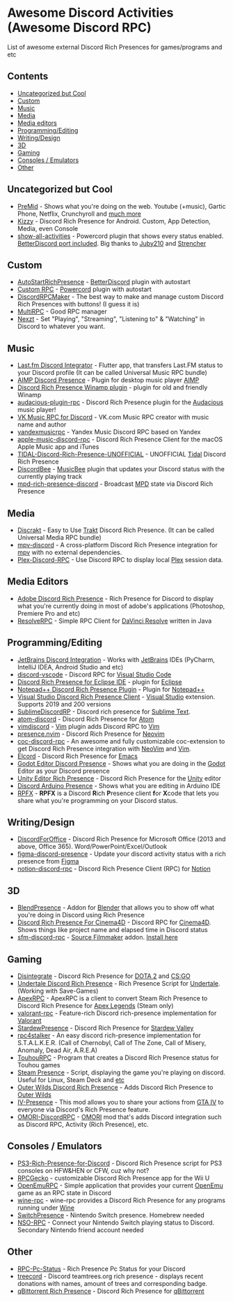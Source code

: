 # Awesome Discord Activities (Awesome Discord RPC)

List of awesome external Discord Rich Presences for games/programs and etc

## Contents
- [Uncategorized but Cool](#uncategorized-but-cool)
- [Custom](#custom)
- [Music](#music)
- [Media](#media)
- [Media editors](#media-editors)
- [Programming/Editing](#programmingediting)
- [Writing/Design](#writingdesign)
- [3D](#3d)
- [Gaming](#gaming)
- [Consoles / Emulators](#consoles--emulators)
- [Other](#other)

## Uncategorized but Cool
- [PreMid](https://premid.app/) - Shows what you're doing on the web. Youtube (+music), Gartic Phone, Netflix, Crunchyroll and [much more](https://premid.app/store)
- [Kizzy](https://github.com/dead8309/Kizzy) - Discord Rich Presence for Android. Custom, App Detection, Media, even Console
- [show-all-activities](https://github.com/Juby210/show-all-activities) - Powercord plugin that shows every status enabled. [BetterDiscord port included](https://github.com/Strencher/BetterDiscordStuff/tree/master/ShowAllActivities). Big thanks to [Juby210](https://github.com/Juby21) and [Strencher](https://github.com/Strencher)

## Custom
- [AutoStartRichPresence](https://github.com/Mega-Mewthree/BetterDiscordPlugins/tree/master/Plugins/AutoStartRichPresence) - [BetterDiscord](https://betterdiscord.app/) plugin with autostart
- [Custom RPC](https://github.com/E-boi/custom-rpc) - [Powercord](https://powercord.dev/) plugin with autostart
- [DiscordRPCMaker](https://github.com/ThatOneCalculator/DiscordRPCMaker) - The best way to make and manage custom Discord Rich Presences with buttons! (I guess it is)
- [MultiRPC](https://github.com/FluxpointDev/MultiRPC) - Good RPC manager
- [Nexzt](https://github.com/DznDani/Nexzt) - Set "Playing", "Streaming", "Listening to" & "Watching" in Discord to whatever you want.

## Music
- [Last.fm Discord Integrator](https://github.com/tangenx/lfdi) - Flutter app, that transfers Last.FM status to your Discord profile (It can be called Universal Music RPC bundle)
- [AIMP Discord Presence](https://github.com/Exle/AIMP-Discord-Presence) - Plugin for desktop music player [AIMP](https://www.aimp.ru)
- [Discord Rich Presence Winamp plugin](https://github.com/clandrew/wdrp) - plugin for old and friendly Winamp
- [audacious-plugin-rpc](https://github.com/darktohka/audacious-plugin-rpc) - Discord Rich Presence plugin for the [Audacious](https://audacious-media-player.org/) music player!
- [VK Music RPC for Discord](https://github.com/DaveFeed/VK-Music-RPC-for-Discord) - VK.com Music RPC creator with music name and author
- [yandexmusicrpc](https://github.com/schwarzalexey/yandexmusicrpc) - Yandex Music Discord RPC based on Yandex
- [apple-music-discord-rpc](https://github.com/NextFire/apple-music-discord-rpc) - Discord Rich Presence Client for the macOS Apple Music app and iTunes
- [TIDAL-Discord-Rich-Presence-UNOFFICIAL](https://github.com/purpl3F0x/TIDAL-Discord-Rich-Presence-UNOFFICIAL) - UNOFFICIAL [Tidal](https://tidal.com/) Discord Rich Presence
- [DiscordBee](https://github.com/sll552/DiscordBee) - [MusicBee](https://www.getmusicbee.com/) plugin that updates your Discord status with the currently playing track
- [mpd-rich-presence-discord](https://github.com/justas-d/mpd-rich-presence-discord) - Broadcast [MPD](https://musicpd.org/) state via Discord Rich Presence


## Media
- [Discrakt](https://github.com/afonsojramos/discrakt) - Easy to Use [Trakt](https://trakt.tv/) Discord Rich Presence. (It can be called Universal Media RPC bundle)
- [mpv-discord](https://github.com/tnychn/mpv-discord) - A cross-platform Discord Rich Presence integration for [mpv](https://mpv.io/) with no external dependencies.
- [Plex-Discord-RPC](https://github.com/barrettotte/Plex-Discord-RPC) - Use Discord RPC to display local [Plex](https://www.plex.tv/) session data.


## Media Editors
- [Adobe Discord Rich Presence](https://github.com/0xb4dc0d3x/adobe-rpc) - Rich Presence for Discord to display what you're currently doing in most of adobe's applications (Photoshop, Premiere Pro and etc)
- [ResolveRPC](https://github.com/shadoweG/ResolveRPC) - Simple RPC Client for [DaVinci Resolve](https://www.blackmagicdesign.com/products/davinciresolve/) written in Java


## Programming/Editing
- [JetBrains Discord Integration](https://github.com/Almighty-Alpaca/JetBrains-Discord-Integration) - Works with [JetBrains](https://www.jetbrains.com/products/) IDEs (PyCharm, IntelliJ IDEA, Android Studio and etc)
- [discord-vscode](https://github.com/iCrawl/discord-vscode) - Discord RPC for [Visual Studio Code](https://code.visualstudio.com/)
- [Discord Rich Presence for Eclipse IDE](https://github.com/echebbi/eclipse-discord-integration) - plugin for [Eclipse](https://www.eclipse.org/)
- [Notepad++ Discord Rich Presence Plugin](https://github.com/MikeCoder96/NotePad-Discord-Rich-Presence-Plugin) - Plugin for [Notepad++](https://notepad-plus-plus.org/)
- [Visual Studio Discord Rich Presence Client](https://github.com/Ryavell/VisualStudioDiscordRPC) - [Visual Studio](https://visualstudio.com/) extension. Supports 2019 and 200 versions
- [SublimeDiscordRP](https://github.com/Snazzah/SublimeDiscordRP) - Discord rich presence for [Sublime Text](https://www.sublimetext.com/).
- [atom-discord](https://github.com/HelloWorld017/atom-discord) - Discord Rich Presence for [Atom](https://atom.io/)
- [vimdiscord](https://github.com/vbe0201/vimdiscord) - [Vim](https://www.vim.org/) plugin adds Discord RPC to [Vim](https://www.vim.org/)
- [presence.nvim](https://github.com/andweeb/presence.nvim) - Discord Rich Presence for [Neovim](https://neovim.io)
- [coc-discord-rpc](https://github.com/leonardssh/coc-discord-rpc) - An awesome and fully customizable coc-extension to get Discord Rich Presence integration with [NeoVim](https://neovim.io/) and [Vim](https://www.vim.org/).
- [Elcord](https://github.com/Mstrodl/elcord) - Discord Rich Presence for [Emacs](https://www.gnu.org/software/emacs/)
- [Godot Editor Discord Presence](https://github.com/3ddelano/godot-editor-discord-presence) - Shows what you are doing in the [Godot](https://godotengine.org/) Editor as your Discord presence
- [Unity Editor Rich Presence](https://github.com/MarshMello0/Editor-Rich-Presence) - Discord Rich Presence for the [Unity](https://unity.com) editor
- [Discord Arduino Presence](https://github.com/Yeikzy/discord-arduino) - Shows what you are editing in Arduino IDE
- [RPFX](https://github.com/PKBeam/RPFX) - **RPFX** is a Discord **R**ich **P**resence client **f**or **X**code that lets you share what you're programming on your Discord status.

## Writing/Design
- [DiscordForOffice](https://github.com/7coil/DiscordForOffice) - Discord Rich Presence for Microsoft Office (2013 and above, Office 365). Word/PowerPoint/Excel/Outlook
- [figma-discord-presence](https://github.com/bryanberger/figma-discord-presence) - Update your discord activity status with a rich presence from [Figma](https://www.figma.com/)
- [notion-discord-rpc](https://github.com/nandiniproothi/notion-discord-rpc) - Discord Rich Presence Client (RPC) for [Notion](https://www.notion.so/)

## 3D
- [BlendPresence](https://github.com/abrasic/blendpresence) - Addon for [Blender](https://www.blender.org/) that allows you to show off what you're doing in Discord using Rich Presence
- [Discord Rich Presence For Cinema4D](https://github.com/JuicySoup/Discord-Rich-Presence-For-Cinema4D) - Discord RPC for [Cinema4D](https://www.maxon.net/en/cinema-4d). Shows things like project name and elapsed time in Discord status
- [sfm-discord-rpc](https://github.com/valance1/sfm-discord-rpc) - [Source Filmmaker](https://www.sourcefilmmaker.com/) addon. [Install here](https://steamcommunity.com/sharedfiles/filedetails/?id=2717645611)

## Gaming
- [Disintegrate](https://github.com/AaronC81/Disintegrate) - Discord Rich Presence for [DOTA 2](https://store.steampowered.com/app/570/Dota_2/) and [CS:GO](https://store.steampowered.com/app/730/CounterStrike_Global_Offensive/)
- [Undertale Discord Rich Presence](https://github.com/AntonHei/Undertale_DiscordRichPresence) - Rich Presence Script for [Undertale](https://undertale.com/). (Working with Save-Games)
- [ApexRPC](https://github.com/Holfz/ApexRPC) - ApexRPC is a client to convert Steam Rich Presence to Discord Rich Presence for [Apex Legends](https://store.steampowered.com/app/1172470/Apex_Legends/) (Steam only)
- [valorant-rpc](https://github.com/colinhartigan/valorant-rpc) - Feature-rich Discord rich-presence implementation for [Valorant](https://playvalorant.com/)
- [StardewPresence](https://github.com/jaaiden/StardewPresence) - Discord Rich Presence for [Stardew Valley](https://www.stardewvalley.net/)
- [rpc4stalker](https://github.com/TosoxDev/rpc4stalker) - An easy discord rich-presence implementation for S.T.A.L.K.E.R. (Call of Chernobyl, Call of The Zone, Call of Misery, Anomaly, Dead Air, A.R.E.A)
- [TouhouRPC](https://github.com/TheBakaRem/TouhouRPC) - Program that creates a Discord Rich Presence status for Touhou games
- [Steam Presence](https://github.com/JustTemmie/steam-presence) - Script, displaying the game you're playing on discord. Useful for Linux, Steam Deck and [etc](https://github.com/JustTemmie/steam-presence#why)
- [Outer Wilds Discord Rich Presence](https://github.com/MegaPiggy/OWRichPresence) - Adds Discord Rich Presence to [Outer Wilds](https://www.mobiusdigitalgames.com/outer-wilds.html)
- [IV-Presence](https://github.com/ClonkAndre/IV-Presence) - This mod allows you to share your actions from [GTA IV](https://store.steampowered.com/app/12210/Grand_Theft_Auto_IV_The_Complete_Edition/) to everyone via Discord's Rich Presence feature.
- [OMORI-DiscordRPC](https://github.com/thehatkid/OMORI-DiscordRPC) - [OMORI](https://omori-game.com) mod that's adds Discord integration such as Discord RPC, Activity (Rich Presence), etc.

## Consoles / Emulators
- [PS3-Rich-Presence-for-Discord](https://github.com/zorua98741/PS3-Rich-Presence-for-Discord) - Discord Rich Presence script for PS3 consoles on HFW&HEN or CFW, cuz why not?
- [RPCGecko](https://github.com/dmgrstuff/rpcgecko) - customizable Discord Rich Presence app for the Wii U
- [OpenEmuRPC](https://github.com/MCMi460/OpenEmuRPC) - Simple application that provides your current [OpenEmu](https://openemu.org/) game as an RPC state in Discord
- [wine-rpc](https://github.com/LeadRDRK/wine-rpc) - wine-rpc provides a Discord Rich Presence for any programs running under [Wine](https://www.winehq.org/)
- [SwitchPresence](https://github.com/SunResearchInstitute/SwitchPresence-Rewritten) - Nintendo Switch presence. Homebrew needed
- [NSO-RPC](https://github.com/MCMi460/NSO-RPC) - Connect your Nintendo Switch playing status to Discord. Secondary Nintendo friend account needed

## Other
- [RPC-Pc-Status](https://github.com/Faelayis/RPC-Pc-Status) - Rich Presence Pc Status for your Discord
- [treecord](https://github.com/cykreet/treecord) - Discord teamtrees.org rich presence - displays recent donations with names, amount of trees and corresponding badge.
- [qBittorrent Rich Presence](https://github.com/weebi/qbittorrent-rp) - Discord Rich Presence for [qBittorrent](https://www.qbittorrent.org/)
